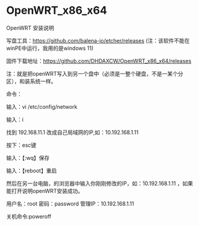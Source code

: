 # OpenWRT_x86_x64
OpenWRT 安装说明

写盘工具：https://github.com/balena-io/etcher/releases  (注：该软件不能在winPE中运行，我用的是windows 11)

固件下载地址：https://github.com/DHDAXCW/OpenWRT_x86_x64/releases

注：就是把openWRT写入到另一个盘中（必须是一整个硬盘，不是一某个分区），和装系统一样。

命令：

输入：vi /etc/config/network

输入：i

找到 192.168.11.1  改成自己局域网的IP,如：10.192.168.1.11

按下：esc键

输入：【:wq】保存

输入：【reboot】重启

然后在另一台电脑，的浏览器中输入你刚刚修改的IP，如：10.192.168.1.11  ，如果能打开说明openWRT安装成功。

用户名：root 密码：password  管理IP：10.192.168.1.11

关机命令:poweroff
